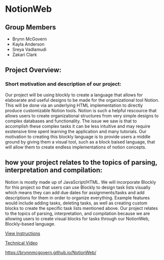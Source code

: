 # NotionWeb

## Group Members
- Brynn McGovern
- Kayla Anderson
- Sreya Vadlamudi
- Zakari Clark

## Project Overview:

### Short motivation and description of our project:
Our project will be using blockly to create a language that allows for elaboarate and useful designs to be made for the organizational tool Notion. This will be done via an underlying HTML implementation to directly produce customizable Notion tools. Notion is such a helpful rescource that allows users to create organizational structures from very simple designs to complex databases and functionality. The issue we saw is that to accomplish these complex tasks it can be less intuitive and may require exstensive time spent learning the application and many tutorials. Our motivation to creating this blockly language is to provide users a middle ground by giving them a visual tool, such as a block baised language, that will allow them to create endless implementations of notion concepts.

## how your project relates to the topics of parsing, interpretation and compilation:
Notion is mostly made up of JavaScript/HTML. We will incorporate Blockly for this project so that users can use Blockly to design task lists visually which means they can add due dates for assignments/tasks and add descriptions for them in order to organize everything. Example features would include adding tasks, deleting tasks, as well as creating custom blocks to create the specific task lists mentioned above. Our project relates to the topics of parsing, interpretation, and compilation because we are allowing users to create visual blocks for tasks through our NotionWeb, Blockly-based language.


[View Instructions](./docs/instructions.md)

[Technical Video](https://drive.google.com/file/d/1uKK4EiJRLOYDrbDO0m1eTtfScT71o-VQ/view?usp=sharing)


https://brynnmcgovern.github.io/NotionWeb/ 
